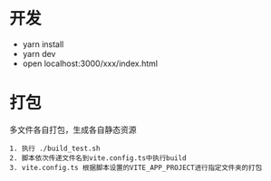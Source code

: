 # 开发
- yarn install
- yarn dev
- open localhost:3000/xxx/index.html


# 打包
多文件各自打包，生成各自静态资源
```
1. 执行 ./build_test.sh
2. 脚本依次传递文件名到vite.config.ts中执行build
3. vite.config.ts 根据脚本设置的VITE_APP_PROJECT进行指定文件夹的打包
```
